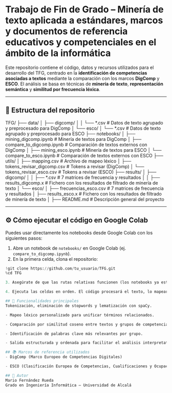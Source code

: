 # Trabajo de Fin de Grado – Minería de texto aplicada a estándares, marcos y documentos de referencia educativos y competenciales en el ámbito de la informática

Este repositorio contiene el código, datos y recursos utilizados para el desarrollo del TFG, centrado en la **identificación de competencias asociadas a textos** mediante la comparación con los marcos **DigComp** y **ESCO**. El análisis se basa en técnicas de **minería de texto**, **representación semántica** y **similitud por frecuencia léxica**.

---

## 📁 Estructura del repositorio

TFG/
├── data/
│ ├── digcomp/
│ │ └── *.csv # Datos de texto agrupado y preprocesado para DigComp
│ └── esco/
│ └── *.csv # Datos de texto agrupado y preprocesado para ESCO
├── notebooks/
│ ├── mining_digcomp.ipynb # Minería de textos para DigComp
│ ├── compare_to_digcomp.ipynb # Comparación de textos externos con DigComp
│ ├── mining_esco.ipynb # Minería de textos para ESCO
│ └── compare_to_esco.ipynb # Comparación de textos externos con ESCO
├── utils/
│ ├── mapping.csv # Archivo de mapeo léxico
│ ├── tokens_revisar_digcomp.csv # Tokens a revisar (DigComp)
│ └── tokens_revisar_esco.csv # Tokens a revisar (ESCO)
├── results/
│ ├── digcomp/
│ │ ├── *.csv # 7 matrices de frecuencia y resultados
│ │ ├── results_digcomp.x # Fichero con los resultados de filtrado de minería de texto
│ └── esco/
│   ├── frecuencias_esco.csv # 7 matrices de frecuencia y resultados
│   ├── results_esco.x # Fichero con los resultados de filtrado de minería de texto
│ 
├── README.md # Descripción general del proyecto



---

## ⚙️ Cómo ejecutar el código en Google Colab

Puedes usar directamente los notebooks desde Google Colab con los siguientes pasos:

1. Abre un notebook de `notebooks/` en Google Colab (ej. `compare_to_digcomp.ipynb`).
2. En la primera celda, clona el repositorio:

```python
!git clone https://github.com/tu_usuario/TFG.git
%cd TFG

3. Asegúrate de que las rutas relativas funcionen (los notebooks ya están preparados para eso).

4. Ejecuta las celdas en orden. El código procesará el texto, lo mapeará y lo comparará con los grupos de competencias usando matrices de frecuencia.

## 🧩 Funcionalidades principales
Tokenización, eliminación de stopwords y lematización con spaCy.

- Mapeo léxico personalizado para unificar términos relacionados.

- Comparación por similitud coseno entre textos y grupos de competencia.

- Identificación de palabras clave más relevantes por grupo.

- Salida estructurada y ordenada para facilitar el análisis interpretativo.

## 📚 Marcos de referencia utilizados
- DigComp (Marco Europeo de Competencias Digitales)

- ESCO (Clasificación Europea de Competencias, Cualificaciones y Ocupaciones)

## 📝 Autor
Mario Fernández Rueda
Grado en Ingeniería Informática – Universidad de Alcalá